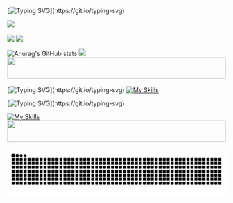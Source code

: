 <!--Title @IasmineSilva-->
[![Typing SVG](https://readme-typing-svg.herokuapp.com?font=Fira+Code&pause=1000&color=FF0000&random=false&width=435&lines=Ol%C3%A1%2C+Me+chamo+George+Vieira.+;Bem+vindo+ao+meu+perfil+no+Github!)](https://git.io/typing-svg)

[<img src="https://img.icons8.com/ultraviolet/48/000000/gmail--v2.png"/>](mailto:george2vieira@hotmail.com/)

<a href="https://www.linkedin.com/in/george-vieira-25b39388/" target="_blank"><img src="https://img.shields.io/badge/-LinkedIn-%230077B5?style=for-the-badge&logo=linkedin&logoColor=white" target="_blank"></a> 
<a href="https://discord.com/channels/@me" target="_blank"><img src="https://img.shields.io/badge/Discord-7289DA?style=for-the-badge&logo=discord&logoColor=white" target="_blank"></a> 
<!--<div align="center">
</div>-->
![Anurag's GitHub stats](https://github-readme-stats.vercel.app/api?username=GeorgeVieira1&show_icons=true&theme=dark)
<img height="180em" src="https://github-readme-stats.vercel.app/api/top-langs/?username=GeorgeVieira1&layout=compact&langs_count=7&theme=dark"/><img width="100%" height="50" src="https://i.imgur.com/dBaSKWF.gif"/>

[![Typing SVG](https://readme-typing-svg.herokuapp.com?font=Fira+Code&pause=1000&color=FF0000&random=false&width=435&lines=USANDO+NO+MOMENTO:)](https://git.io/typing-svg)  
[![My Skills](https://skillicons.dev/icons?i=js,postman,azure,selenium,gherkin,vscode,nodejs)](https://skillicons.dev)


[![Typing SVG](https://readme-typing-svg.herokuapp.com?font=Fira+Code&pause=1000&color=FF0000&random=false&width=435&lines=CONHECIMENTOS:)](https://git.io/typing-svg)

[![My Skills](https://skillicons.dev/icons?i=py,cypress,ruby,mongodb,cucumber)](https://skillicons.dev)
<img width="100%" height="50" src="https://i.imgur.com/dBaSKWF.gif"/>

</table>  
  

    
   <!------------------------------------------------Sneek Gusano-------------------------------------------->

   ![snake gif](https://github.com/IasmineSilva/IasmineSilva/blob/output/github-contribution-grid-snake.svg)



